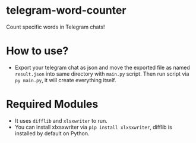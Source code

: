 # telegram-word-counter
Count specific words in Telegram chats!

# How to use?
- Export your telegram chat as json and move the exported file as named `result.json` into same directory with `main.py` script. Then run script via `py main.py`, it will create everything itself.

# Required Modules
- It uses `difflib` and `xlsxwriter` to run.
- You can install xlxsxwriter via `pip install xlxsxwriter`, difflib is installed by default on Python.
